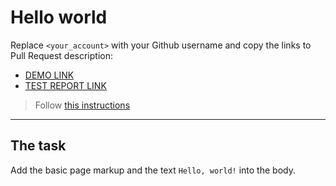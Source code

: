 # Hello world
Replace `<your_account>` with your Github username and copy the links to Pull Request description:
- [DEMO LINK](https://Yura-Lysenko.github.io/layout_hello-world/)
- [TEST REPORT LINK](https://Yura-Lysenko.github.io/layout_hello-world/report/html_report/)

> Follow [this instructions](https://mate-academy.github.io/layout_task-guideline/#how-to-solve-the-layout-tasks-on-github)
___

## The task
Add the basic page markup and the text `Hello, world!` into the body.
